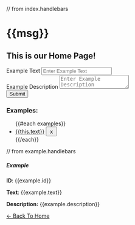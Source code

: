 // from index.handlebars

<div id="home">
  <div class="container">
    <div class="row">
      <div class="col-8 offset-2">
        <h1>{{msg}}</h1>
        <h2>This is our Home Page!</h2>
        <form class="clearfix mb-4" action="POST">
          <div class="form-group">
            <label for="example-text">Example Text</label>
            <input type="text" id="example-text" class="form-control" aria-describedby="example-text" placeholder="Enter Example Text">
          </div>
          <div class="form-group">
            <label for="example-description">Example Description</label>
            <textarea class="form-control" id="example-description" aria-describedby="example-description" placeholder="Enter Example Description"></textarea>
          </div>
          <button id="submit" class="btn btn-primary float-right">Submit</button>
        </form>
        <h3>Examples:</h3>
        <ul id="example-list" class="list-group">
          {{#each examples}}
          <li data-id="{{this.id}}" class="list-group-item">
            <a href="example/{{this.id}}">{{this.text}}</a>
            <button class="btn btn-danger float-right delete">ｘ</button>
          </li>
          {{/each}}
        </ul>
      </div>
    </div>
  </div>
</div>

<script type="text/javascript" src="https://cdnjs.cloudflare.com/ajax/libs/jquery/3.2.1/jquery.min.js"></script>
<script src="/js/index.js"></script>

// from example.handlebars

<div class="container">
  <div class="row">
    <div class="col-8 offset-2">
      <div class="card mt-4">
        <div class="card-body">
          <h5 class="card-title">Example</h5>
          <p>
            <strong>ID</strong>: {{example.id}}</p>
          <p>
          <p>
            <strong>Text</strong>: {{example.text}}</p>
          <p>
            <strong>Description:</strong> {{example.description}}</p>
            <a href="/">← Back To Home</a>
        </div>
      </div>
    </div>
  </div>
</div>

